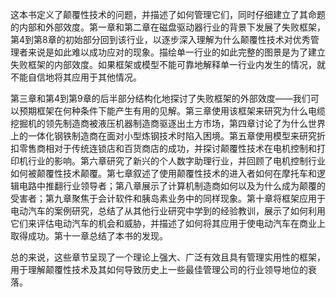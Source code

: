 这本书定义了颠覆性技术的问题，并描述了如何管理它们，同时仔细建立了其命题的内部和外部效度。第一章和第二章在磁盘驱动器行业的背景下发展了失败框架，第4到第8章的初始部分回到该行业，以逐步深入理解为什么颠覆性技术对优秀管理者来说是如此难以成功应对的现象。描绘单一行业的如此完整的图景是为了建立失败框架的内部效度。如果框架或模型不能可靠地解释单一行业内发生的情况，就不能自信地将其应用于其他情况。

第三章和第4到第9章的后半部分结构化地探讨了失败框架的外部效度——我们可以预期框架在何种条件下能产生有用的见解。第三章使用该框架来研究为什么电缆挖掘机的领先制造商被液压机器制造商驱逐出土方市场，第四章讨论了为什么世界上的一体化钢铁制造商在面对小型炼钢技术时陷入困境。第五章使用模型来研究折扣零售商相对于传统连锁店和百货商店的成功，并探讨颠覆性技术在电机控制和打印机行业的影响。第六章研究了新兴的个人数字助理行业，并回顾了电机控制行业如何被颠覆性技术颠覆。第七章叙述了使用颠覆性技术的进入者如何在摩托车和逻辑电路中推翻行业领导者；第八章展示了计算机制造商如何以及为什么成为颠覆的受害者；第九章聚焦于会计软件和胰岛素业务中的同样现象。第十章将框架应用于电动汽车的案例研究，总结了从其他行业研究中学到的经验教训，展示了如何利用它们来评估电动汽车的机会和威胁，并描述了如何将其应用于使电动汽车在商业上取得成功。第十一章总结了本书的发现。

总的来说，这些章节呈现了一个理论上强大、广泛有效且具有管理实用性的框架，用于理解颠覆性技术及其如何导致历史上一些最佳管理公司的行业领导地位的衰落。